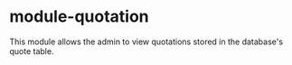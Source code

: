# module-quotation
This module allows the admin to view quotations stored in the database's quote table.
